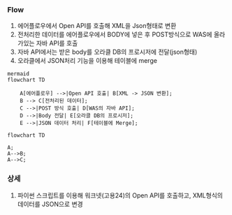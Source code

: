 
### Flow
1. 에어플로우에서 Open API를 호출해 XML을 Json형태로 변환
2. 전처리한 데이터를 에어플로우에서 BODY에 넣은 후 POST방식으로 WAS에 올라가있는 자바 API를 호출 
3. 자바 API에서는 받은 body를 오라클 DB의 프로시저에 전달(json형태)
4. 오라클에서 JSON처리 기능을 이용해 테이블에 merge

```
mermaid  
flowchart TD

    A[에어플로우] -->|Open API 호출| B[XML -> JSON 변환];
    B --> C[전처리된 데이터];
    C -->|POST 방식 호출| D[WAS의 자바 API];
    D -->|Body 전달| E[오라클 DB의 프로시저];
    E -->|JSON 데이터 처리| F[테이블에 Merge];
```



```mermaid   
flowchart TD   
  
A;    
A-->B;   
A-->C;  
```

### 상세
1. 파이썬 스크립트를 이용해 워크넷(고용24)의 Open API를 호출하고,
   XML형식의 데이터를 JSON으로 변경